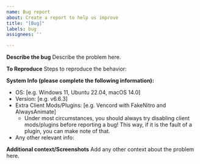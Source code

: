 ```yaml
---
name: Bug report
about: Create a report to help us improve
title: "[Bug]"
labels: bug
assignees: ''

---
```


**Describe the bug**
Describe the problem here.

**To Reproduce**
Steps to reproduce the behavior:

**System Info (please complete the following information):**
 - OS: [e.g. Windows 11, Ubuntu 22.04, macOS 14.0]
 - Version: [e.g. v6.6.3]
 - Extra Client Mods/Plugins: [e.g. Vencord with FakeNitro and AlwaysAnimate]
    - Under most circumstances, you should always try disabling client mods/plugins before reporting a bug! This way, if it is the fault of a plugin, you can make note of that.
 - Any other relevant info: 

**Additional context/Screenshots**
Add any other context about the problem here.

